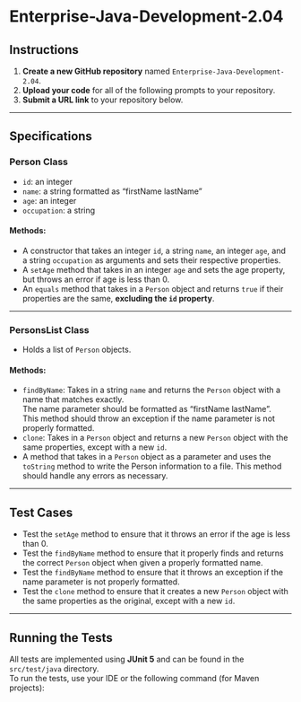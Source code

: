 # Enterprise-Java-Development-2.04

## Instructions

1. **Create a new GitHub repository** named `Enterprise-Java-Development-2.04`.
2. **Upload your code** for all of the following prompts to your repository.
3. **Submit a URL link** to your repository below.

---

## Specifications

### Person Class

- `id`: an integer
- `name`: a string formatted as “firstName lastName”
- `age`: an integer
- `occupation`: a string

#### Methods:

- A constructor that takes an integer `id`, a string `name`, an integer `age`, and a string `occupation` as arguments and sets their respective properties.
- A `setAge` method that takes in an integer `age` and sets the age property, but throws an error if age is less than 0.
- An `equals` method that takes in a `Person` object and returns `true` if their properties are the same, **excluding the `id` property**.

---

### PersonsList Class

- Holds a list of `Person` objects.

#### Methods:

- `findByName`: Takes in a string `name` and returns the `Person` object with a name that matches exactly.  
  The name parameter should be formatted as “firstName lastName”.  
  This method should throw an exception if the name parameter is not properly formatted.
- `clone`: Takes in a `Person` object and returns a new `Person` object with the same properties, except with a new `id`.
- A method that takes in a `Person` object as a parameter and uses the `toString` method to write the Person information to a file. This method should handle any errors as necessary.

---

## Test Cases

- Test the `setAge` method to ensure that it throws an error if the age is less than 0.
- Test the `findByName` method to ensure that it properly finds and returns the correct `Person` object when given a properly formatted name.
- Test the `findByName` method to ensure that it throws an exception if the name parameter is not properly formatted.
- Test the `clone` method to ensure that it creates a new `Person` object with the same properties as the original, except with a new `id`.

---

## Running the Tests

All tests are implemented using **JUnit 5** and can be found in the `src/test/java` directory.  
To run the tests, use your IDE or the following command (for Maven projects):

